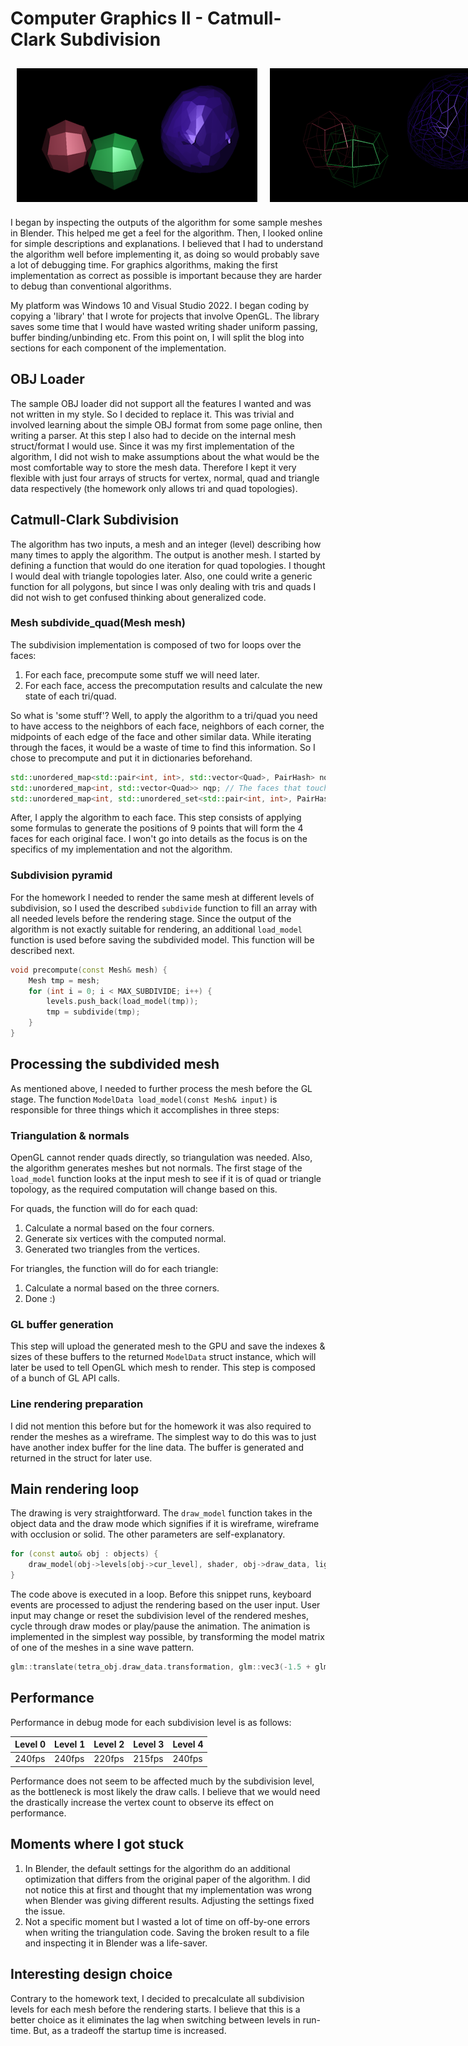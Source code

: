 # Computer Graphics II - Catmull-Clark Subdivision

<div style="display: flex;">
  <img src="solid.png" alt="Image 1" style="flex: 50%; padding: 10px;">
  <img src="wire.png" alt="Image 2" style="flex: 50%; padding: 10px;">
</div>


I began by inspecting the outputs of the algorithm for some sample meshes in Blender. This helped me get a feel for the algorithm. Then, I looked online for simple descriptions and explanations. I believed that I had to understand the algorithm well before implementing it, as doing so would probably save a lot of debugging time. For graphics algorithms, making the first implementation as correct as possible is important because they are harder to debug than conventional algorithms.

My platform was Windows 10 and Visual Studio 2022. I began coding by copying a 'library' that I wrote for projects that involve OpenGL. The library saves some time that I would have wasted writing shader uniform passing, buffer binding/unbinding etc. From this point on, I will split the blog into sections for each component of the implementation.

## OBJ Loader

The sample OBJ loader did not support all the features I wanted and was not written in my style. So I decided to replace it. This was trivial and involved learning about the simple OBJ format from some page online, then writing a parser.
At this step I also had to decide on the internal mesh struct/format I would use. Since it was my first implementation of the algorithm, I did not wish to make assumptions about the what would be the most comfortable way to store the mesh data. Therefore I kept it very flexible with just four arrays of structs for vertex, normal, quad and triangle data respectively (the homework only allows tri and quad topologies).

## Catmull-Clark Subdivision

The algorithm has two inputs, a mesh and an integer (level) describing how many times to apply the algorithm. The output is another mesh. I started by defining a function that would do one iteration for quad topologies. I thought I would deal with triangle topologies later. Also, one could write a generic function for all polygons, but since I was only dealing with tris and quads I did not wish to get confused thinking about generalized code. 

### Mesh subdivide_quad(Mesh mesh)

The subdivision implementation is composed of two for loops over the faces:

1. For each face, precompute some stuff we will need later.
2. For each face, access the precomputation results and calculate the new state of each tri/quad.

So what is 'some stuff'? Well, to apply the algorithm to a tri/quad you need to have access to the neighbors of each face, neighbors of each corner, the midpoints of each edge of the face and other similar data. While iterating through the faces, it would be a waste of time to find this information. So I chose to precompute and put it in dictionaries beforehand.

```cpp
std::unordered_map<std::pair<int, int>, std::vector<Quad>, PairHash> nqe; // The quads that touch a given edge
std::unordered_map<int, std::vector<Quad>> nqp; // The faces that touch a given vertex
std::unordered_map<int, std::unordered_set<std::pair<int, int>, PairHash>> nep; // The edges that touch a given vertex 
```

After, I apply the algorithm to each face. This step consists of applying some formulas to generate the positions of 9 points that will form the 4 faces for each original face. I won't go into details as the focus is on the specifics of my implementation and not the algorithm.

### Subdivision pyramid

For the homework I needed to render the same mesh at different levels of subdivision, so I used the described `subdivide` function to fill an array with all needed levels before the rendering stage. Since the output of the algorithm is not exactly suitable for rendering, an additional `load_model` function is used before saving the subdivided model. This function will be described next.

```cpp
void precompute(const Mesh& mesh) {
    Mesh tmp = mesh;
    for (int i = 0; i < MAX_SUBDIVIDE; i++) {
        levels.push_back(load_model(tmp));
        tmp = subdivide(tmp);
    }
}
```

## Processing the subdivided mesh

As mentioned above, I needed to further process the mesh before the GL stage. The function `ModelData load_model(const Mesh& input)` is responsible for three things which it accomplishes in three steps:

### Triangulation & normals

OpenGL cannot render quads directly, so triangulation was needed. Also, the algorithm generates meshes but not normals. The first stage of the `load_model` function looks at the input mesh to see if it is of quad or triangle topology, as the required computation will change based on this. 

For quads, the function will do for each quad:
1. Calculate a normal based on the four corners.
2. Generate six vertices with the computed normal.
3. Generated two triangles from the vertices.

For triangles, the function will do for each triangle:
1. Calculate a normal based on the three corners.
2. Done :)

### GL buffer generation

This step will upload the generated mesh to the GPU and save the indexes & sizes of these buffers to the returned `ModelData` struct instance, which will later be used to tell OpenGL which mesh to render. This step is composed of a bunch of GL API calls.

### Line rendering preparation

I did not mention this before but for the homework it was also required to render the meshes as a wireframe. The simplest way to do this was to just have another index buffer for the line data. The buffer is generated and returned in the struct for later use.

## Main rendering loop

The drawing is very straightforward. The `draw_model` function takes in the object data and the draw mode which signifies if it is wireframe, wireframe with occlusion or solid. The other parameters are self-explanatory. 

```cpp
for (const auto& obj : objects) {
    draw_model(obj->levels[obj->cur_level], shader, obj->draw_data, light_pos, camera_pos, draw_mode);
}
```

The code above is executed in a loop. Before this snippet runs, keyboard events are processed to adjust the rendering based on the user input. User input may change or reset the subdivision level of the rendered meshes, cycle through draw modes or play/pause the animation. The animation is implemented in the simplest way possible, by transforming the model matrix of one of the meshes in a sine wave pattern.

```cpp
glm::translate(tetra_obj.draw_data.transformation, glm::vec3(-1.5 + glm::sin(rot_tetra), -0.5, -8));
```

## Performance

Performance in debug mode for each subdivision level is as follows:

| Level 0 | Level 1 | Level 2 | Level 3 | Level 4 |
|---------|---------|---------|---------|---------|
| 240fps  | 240fps  | 220fps  | 215fps  | 240fps  |

Performance does not seem to be affected much by the subdivision level, as the bottleneck is most likely the draw calls. I believe that we would need the drastically increase the vertex count to observe its effect on performance.

## Moments where I got stuck

1. In Blender, the default settings for the algorithm do an additional optimization that differs from the original paper of the algorithm. I did not notice this at first and thought that my implementation was wrong when Blender was giving different results. Adjusting the settings fixed the issue.
2. Not a specific moment but I wasted a lot of time on off-by-one errors when writing the triangulation code. Saving the broken result to a file and inspecting it in Blender was a life-saver.

## Interesting design choice

Contrary to the homework text, I decided to precalculate all subdivision levels for each mesh before the rendering starts. I believe that this is a better choice as it eliminates the lag when switching between levels in run-time. But, as a tradeoff the startup time is increased.
